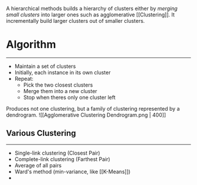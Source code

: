  A hierarchical methods builds a hierarchy of clusters either by *merging small clusters* into larger ones such as agglomerative [[Clustering]]. It incrementally build larger clusters out of smaller clusters.

# Algorithm
____
- Maintain a set of clusters
- Initially, each instance in its own cluster
- Repeat: 
	- Pick the two closest clusters
	- Merge them into a new cluster
	- Stop when theres only one cluster left 

Produces not one clustering, but a family of clustering represented by a dendrogram. 
![[Agglomerative Clustering Dendrogram.png | 400]]

## Various Clustering
____
- Single-link clustering  (Closest Pair)
- Complete-link clustering (Farthest Pair) 
- Average of all pairs
- Ward's method (min-variance, like [[K-Means]])
- 